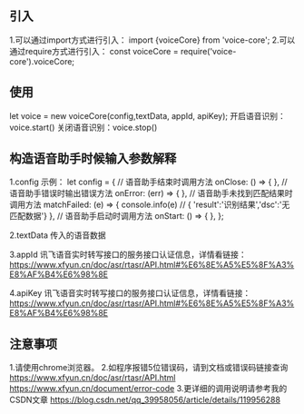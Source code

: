 ## 引入
1.可以通过import方式进行引入：
  import {voiceCore} from 'voice-core';
2.可以通过require方式进行引入：
  const voiceCore = require('voice-core').voiceCore;
  
## 使用
  let voice = new voiceCore(config,textData, appId, apiKey);
  开启语音识别：voice.start() 
  关闭语音识别：voice.stop()
  
## 构造语音助手时候输入参数解释
1.config
  示例：
    let config = {
	  // 语音助手结束时调用方法
      onClose: () => {
      },
	  // 语音助手错误时输出错误方法
      onError: (err) => {
      },
	  // 语音助手未找到匹配结果时调用方法
      matchFailed: (e) => {
		console.info(e) // { 'result':'识别结果','dsc':'无匹配数据'}
      },
	  // 语音助手启动时调用方法
      onStart: () => {
      },
    };

2.textData
  传入的语音数据
  
3.appId
  讯飞语音实时转写接口的服务接口认证信息，详情看链接：
  https://www.xfyun.cn/doc/asr/rtasr/API.html#%E6%8E%A5%E5%8F%A3%E8%AF%B4%E6%98%8E

4.apiKey
  讯飞语音实时转写接口的服务接口认证信息，详情看链接：
  https://www.xfyun.cn/doc/asr/rtasr/API.html#%E6%8E%A5%E5%8F%A3%E8%AF%B4%E6%98%8E
 
## 注意事项
1.请使用chrome浏览器。
2.如程序报错5位错误码，请到文档或错误码链接查询
  https://www.xfyun.cn/doc/asr/rtasr/API.html
  https://www.xfyun.cn/document/error-code
3.更详细的调用说明请参考我的CSDN文章
  https://blog.csdn.net/qq_39958056/article/details/119956288
